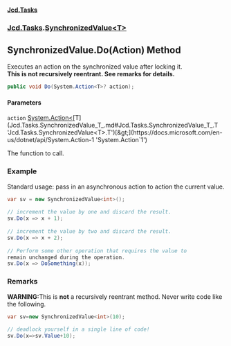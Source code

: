 #### [Jcd.Tasks](index.md 'index')
### [Jcd.Tasks](Jcd.Tasks.md 'Jcd.Tasks').[SynchronizedValue&lt;T&gt;](Jcd.Tasks.SynchronizedValue_T_.md 'Jcd.Tasks.SynchronizedValue<T>')

## SynchronizedValue<T>.Do(Action<T>) Method

Executes an action on the synchronized value after locking it.  
<b>This is not recursively reentrant. See remarks for details.</b>

```csharp
public void Do(System.Action<T>? action);
```
#### Parameters

<a name='Jcd.Tasks.SynchronizedValue_T_.Do(System.Action_T_).action'></a>

`action` [System.Action&lt;](https://docs.microsoft.com/en-us/dotnet/api/System.Action-1 'System.Action`1')[T](Jcd.Tasks.SynchronizedValue_T_.md#Jcd.Tasks.SynchronizedValue_T_.T 'Jcd.Tasks.SynchronizedValue<T>.T')[&gt;](https://docs.microsoft.com/en-us/dotnet/api/System.Action-1 'System.Action`1')

The function to call.

### Example
Standard usage: pass in an asynchronous action to action the current value.  
  
```csharp  
var sv = new SynchronizedValue<int>();  
  
// increment the value by one and discard the result.  
sv.Do(x => x + 1);  
  
// increment the value by two and discard the result.  
sv.Do(x => x + 2);  
  
// Perform some other operation that requires the value to  
remain unchanged during the operation.  
sv.Do(x => DoSomething(x));  
```

### Remarks
  
<b>WARNING:</b>This is <b>not</b> a recursively reentrant method. Never write code like  
             the following.  
  
```csharp  
var sv=new SynchronizedValue<int>(10);  
  
// deadlock yourself in a single line of code!  
sv.Do(x=>sv.Value+10);  
```